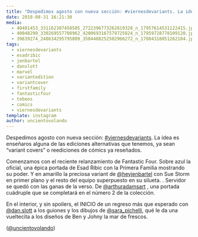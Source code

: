 ```yaml
---
title: "Despedimos agosto con nueva sección: #viernesdevariants. La idea es enseñaros alguna de las ediciones alternativas que tenemos, ya sean “variant covers” o reediciones de cómics ya reseñados"
date: 2018-08-31 16:21:30
media: 
  - 40481453_331162387458585_2722396773262819328_n_17957614531122415.jpg
  - 40048290_330269557708962_4200693167579725824_n_17959728778109120.jpg
  - 39639274_248634295795809_3584488252502966272_n_17884318051262104.jpg
tags: 
  - viernesdevariants
  - esadribic
  - jenbartel
  - danslott
  - marvel
  - variantedition
  - variantcover
  - firstfamily
  - fantasticfour
  - tebeos
  - comics
  - viernesdevariants
template: instagram
author: uncientovolando
---
```


Despedimos agosto con nueva sección: [#viernesdevariants](/tags/viernesdevariants). La idea es enseñaros alguna de las ediciones alternativas que tenemos, ya sean “variant covers” o reediciones de cómics ya reseñados.

Comenzamos con el reciente relanzamiento de Fantastic Four. Sobre azul la oficial, una épica portada de Esad Ribic con la Primera Familia mostrando su poder. Y en amarillo la preciosa variant de [@heyjenbartel](https://instagram.com/heyjenbartel) con Sue Storm en primer plano y el resto del equipo superpuesto en su silueta. .
Servidor se quedó con las ganas de la verso. De [@arthuradamsart](https://instagram.com/arthuradamsart) , una portada cuádruple que se completará en el número 2 de la colección.

En el interior, y sin spoilers, el INICIO de un regreso más que esperado con [@dan.slott](https://instagram.com/dan.slott) a los guiones y los dibujos de [@sara_pichelli](https://instagram.com/sara_pichelli), qué le da una vueltecita a los diseños de Ben y Johny la mar de frescos.

([@uncientovolando](https://instagram.com/uncientovolando))
